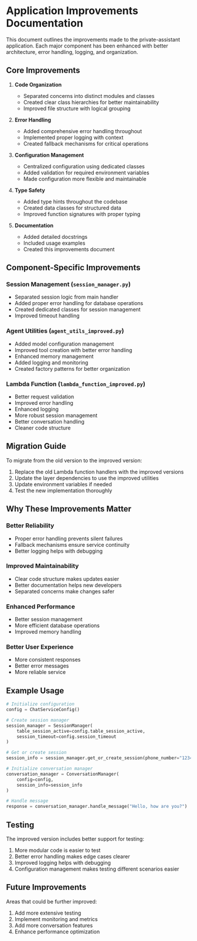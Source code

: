 # Application Improvements Documentation

This document outlines the improvements made to the private-assistant application. Each major component has been enhanced with better architecture, error handling, logging, and organization.

## Core Improvements

1. **Code Organization**
   - Separated concerns into distinct modules and classes
   - Created clear class hierarchies for better maintainability
   - Improved file structure with logical grouping

2. **Error Handling**
   - Added comprehensive error handling throughout
   - Implemented proper logging with context
   - Created fallback mechanisms for critical operations

3. **Configuration Management**
   - Centralized configuration using dedicated classes
   - Added validation for required environment variables
   - Made configuration more flexible and maintainable

4. **Type Safety**
   - Added type hints throughout the codebase
   - Created data classes for structured data
   - Improved function signatures with proper typing

5. **Documentation**
   - Added detailed docstrings
   - Included usage examples
   - Created this improvements document

## Component-Specific Improvements

### Session Management (`session_manager.py`)
- Separated session logic from main handler
- Added proper error handling for database operations
- Created dedicated classes for session management
- Improved timeout handling

### Agent Utilities (`agent_utils_improved.py`)
- Added model configuration management
- Improved tool creation with better error handling
- Enhanced memory management
- Added logging and monitoring
- Created factory patterns for better organization

### Lambda Function (`lambda_function_improved.py`)
- Better request validation
- Improved error handling
- Enhanced logging
- More robust session management
- Better conversation handling
- Cleaner code structure

## Migration Guide

To migrate from the old version to the improved version:

1. Replace the old Lambda function handlers with the improved versions
2. Update the layer dependencies to use the improved utilities
3. Update environment variables if needed
4. Test the new implementation thoroughly

## Why These Improvements Matter

### Better Reliability
- Proper error handling prevents silent failures
- Fallback mechanisms ensure service continuity
- Better logging helps with debugging

### Improved Maintainability
- Clear code structure makes updates easier
- Better documentation helps new developers
- Separated concerns make changes safer

### Enhanced Performance
- Better session management
- More efficient database operations
- Improved memory handling

### Better User Experience
- More consistent responses
- Better error messages
- More reliable service

## Example Usage

```python
# Initialize configuration
config = ChatServiceConfig()

# Create session manager
session_manager = SessionManager(
    table_session_active=config.table_session_active,
    session_timeout=config.session_timeout
)

# Get or create session
session_info = session_manager.get_or_create_session(phone_number="1234567890")

# Initialize conversation manager
conversation_manager = ConversationManager(
    config=config,
    session_info=session_info
)

# Handle message
response = conversation_manager.handle_message("Hello, how are you?")
```

## Testing

The improved version includes better support for testing:

1. More modular code is easier to test
2. Better error handling makes edge cases clearer
3. Improved logging helps with debugging
4. Configuration management makes testing different scenarios easier

## Future Improvements

Areas that could be further improved:

1. Add more extensive testing
2. Implement monitoring and metrics
3. Add more conversation features
4. Enhance performance optimization